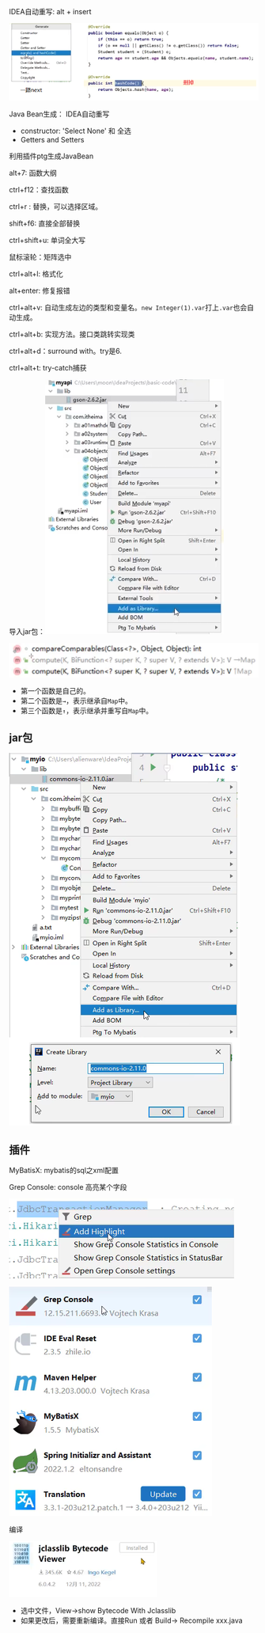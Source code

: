 

IDEA自动重写: alt + insert 

![](../../images/image_id=412987.jpg)

Java Bean生成： IDEA自动重写
- constructor: 'Select None' 和 全选
- Getters and Setters

利用插件ptg生成JavaBean

alt+7: 函数大纲

ctrl+f12：查找函数

ctrl+r : 替换，可以选择区域。

shift+f6: 直接全部替换

ctrl+shift+u: 单词全大写

鼠标滚轮：矩阵选中

ctrl+alt+l: 格式化

alt+enter: 修复报错

ctrl+alt+v: 自动生成左边的类型和变量名。`new Integer(1).var`打上`.var`也会自动生成。

ctrl+alt+b: 实现方法。接口类跳转实现类

ctrl+alt+d：surround with。try是6.

ctrl+alt+t: try-catch捕获

导入jar包：![Alt text](../../images/image-8.png)

![Alt text](../../images/image-53.png)
- 第一个函数是自己的。
- 第二个函数是`→`，表示继承自`Map`中。
- 第三个函数是`↑`，表示继承并重写自`Map`中。


## jar包

![alt text](../../images/image-61.png)

## 插件


MyBatisX: mybatis的sql之xml配置

Grep Console: console 高亮某个字段

![alt text](../../images/image-78.png)

![alt text](../../images/image-77.png)

编译

![alt text](../../images/image-102.png)

- 选中文件，View->show Bytecode With Jclasslib
- 如果更改后，需要重新编译。直接Run 或者 Build-> Recompile xxx.java